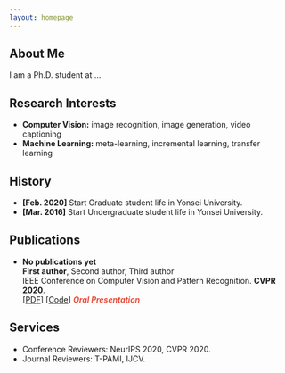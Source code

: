 ```yaml
---
layout: homepage
---
```


## About Me

I am a Ph.D. student at ...

## Research Interests

- **Computer Vision:** image recognition, image generation, video captioning
- **Machine Learning:** meta-learning, incremental learning, transfer learning

## History

- **[Feb. 2020]** Start Graduate student life in Yonsei University.
- **[Mar. 2016]** Start Undergraduate student life in Yonsei University.

## Publications

- **No publications yet**
  <br>
  **First author**, Second author, Third author
  <br>
  IEEE Conference on Computer Vision and Pattern Recognition. **CVPR 2020**.
  <br>
  [[PDF](https://arxiv.org/pdf/2002.10211.pdf)] [[Code](https://github.com/yaoyao-liu/mnemonics)] <strong><i style="color:#e74d3c">Oral Presentation</i></strong>

## Services

- Conference Reviewers: NeurIPS 2020, CVPR 2020.
- Journal Reviewers: T-PAMI, IJCV.
